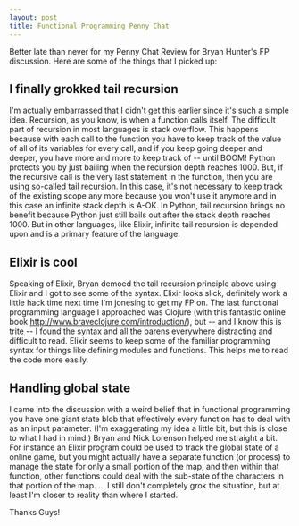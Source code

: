```yaml
---
layout: post
title: Functional Programming Penny Chat
---
```


Better late than never for my Penny Chat Review for Bryan Hunter's FP discussion. Here are some of the things that I picked up:

## I finally grokked tail recursion

I'm actually embarrassed that I didn't get this earlier since it's such a simple idea. Recursion, as you know, is when a function calls itself. The difficult part of recursion in most languages is stack overflow. This happens because with each call to the function you have to keep track of the value of all of its variables for every call, and if you keep going deeper and deeper, you have more and more to keep track of -- until BOOM! Python protects you by just bailing when the recursion depth reaches 1000. But, if the recursive call is the very last statement in the function, then you are using so-called tail recursion. In this case, it's not necessary to keep track of the existing scope any more because you won't use it anymore and in this case an infinite stack depth is A-OK. In Python, tail recursion brings no benefit because Python just still bails out after the stack depth reaches 1000. But in other languages, like Elixir, infinite tail recursion is depended upon and is a primary feature of the language.

## Elixir is cool

Speaking of Elixir, Bryan demoed the tail recursion principle above using Elixir and I got to see some of the syntax. Elixir looks slick, definitely work a little hack time next time I'm jonesing to get my FP on. The last functional programming language I approached was Clojure (with this fantastic online book http://www.braveclojure.com/introduction/), but -- and I know this is trite -- I found the syntax and all the parens everywhere distracting and difficult to read. Elixir seems to keep some of the familiar programming syntax for things like defining modules and functions. This helps me to read the code more easily.

## Handling global state

I came into the discussion with a weird belief that in functional programming you have one giant state blob that effectively every function has to deal with as an input parameter. (I'm exaggerating my idea a little bit, but this is close to what I had in mind.) Bryan and Nick Lorenson helped me straight a bit. For instance an Elixir program could be used to track the global state of a online game, but you might actually have a separate function (or process) to manage the state for only a small portion of the map, and then within that function, other functions could deal with the sub-state of the characters in that portion of the map. ... I still don't completely grok the situation, but at least I'm closer to reality than where I started.

Thanks Guys!
